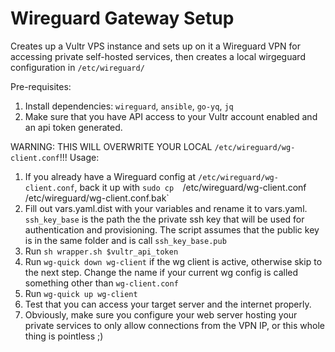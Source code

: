 # Wireguard Gateway Setup
Creates up a Vultr VPS instance and sets up on it a Wireguard VPN for accessing private self-hosted services, then creates a local wirgeguard configuration in `/etc/wireguard/`

Pre-requisites:
1. Install dependencies: `wireguard`, `ansible`, `go-yq`, `jq`
3. Make sure that you have API access to your Vultr account enabled and an api token generated.


WARNING: THIS WILL OVERWRITE YOUR LOCAL `/etc/wireguard/wg-client.conf`!!!
Usage:
1. If you already have a Wireguard config at `/etc/wireguard/wg-client.conf`, back it up with `sudo cp  `/etc/wireguard/wg-client.conf` `/etc/wireguard/wg-client.conf.bak`
2. Fill out vars.yaml.dist with your variables and rename it to vars.yaml. `ssh_key_base` is the path the the private ssh key that will be used for authentication and provisioning. The script assumes that the public key is in the same folder and is call `ssh_key_base.pub`
3. Run `sh wrapper.sh $vultr_api_token`
4. Run `wg-quick down wg-client` if the wg client is active, otherwise skip to the next step. Change the name if your current wg config is called something other than `wg-client.conf`
5. Run `wg-quick up wg-client`
6. Test that you can access your target server and the internet properly.
7. Obviously, make sure you configure your web server hosting your private services to only allow connections from the VPN IP, or this whole thing is pointless ;)
